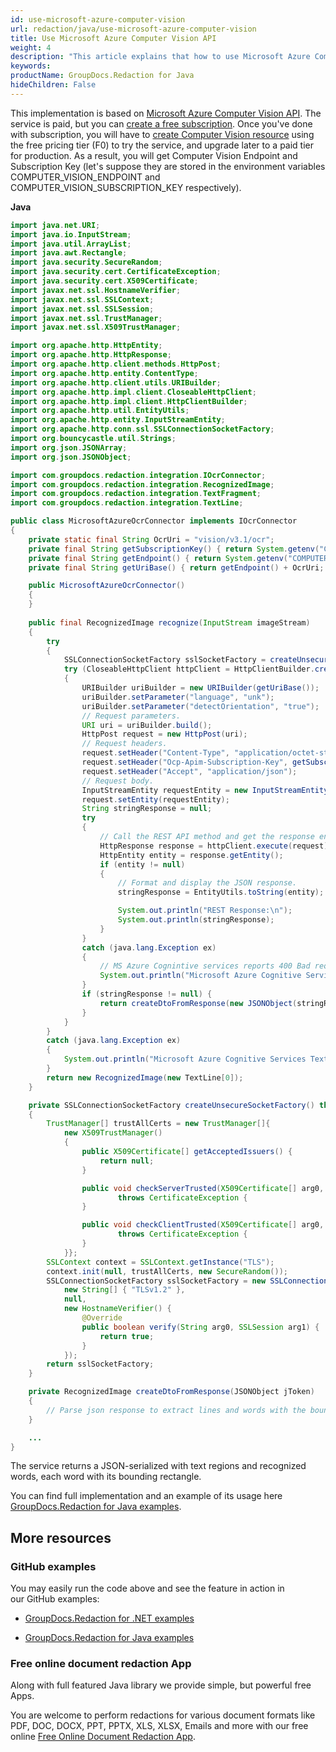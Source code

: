 ```yaml
---
id: use-microsoft-azure-computer-vision
url: redaction/java/use-microsoft-azure-computer-vision
title: Use Microsoft Azure Computer Vision API 
weight: 4
description: "This article explains that how to use Microsoft Azure Computer Vision API."
keywords: 
productName: GroupDocs.Redaction for Java
hideChildren: False
---
```


This implementation is based on [Microsoft Azure Computer Vision API](https://docs.microsoft.com/en-US/azure/cognitive-services/computer-vision/). The service is paid, but you can [create a free subscription](https://azure.microsoft.com/free/cognitive-services/). Once you've done with subscription, you will have to [create Computer Vision resource](https://portal.azure.com/#create/Microsoft.CognitiveServicesComputerVision) using the free pricing tier (F0) to try the service, and upgrade later to a paid tier for production. As a result, you will get Computer Vision Endpoint and Subscription Key (let's suppose they are stored in the environment variables COMPUTER_VISION_ENDPOINT and COMPUTER_VISION_SUBSCRIPTION_KEY respectively). 

**Java**

```java
import java.net.URI;
import java.io.InputStream;
import java.util.ArrayList;
import java.awt.Rectangle;
import java.security.SecureRandom;
import java.security.cert.CertificateException;
import java.security.cert.X509Certificate;
import javax.net.ssl.HostnameVerifier;
import javax.net.ssl.SSLContext;
import javax.net.ssl.SSLSession;
import javax.net.ssl.TrustManager;
import javax.net.ssl.X509TrustManager;

import org.apache.http.HttpEntity;
import org.apache.http.HttpResponse;
import org.apache.http.client.methods.HttpPost;
import org.apache.http.entity.ContentType;
import org.apache.http.client.utils.URIBuilder;
import org.apache.http.impl.client.CloseableHttpClient;
import org.apache.http.impl.client.HttpClientBuilder;
import org.apache.http.util.EntityUtils;
import org.apache.http.entity.InputStreamEntity;
import org.apache.http.conn.ssl.SSLConnectionSocketFactory;
import org.bouncycastle.util.Strings;
import org.json.JSONArray;
import org.json.JSONObject;

import com.groupdocs.redaction.integration.IOcrConnector;
import com.groupdocs.redaction.integration.RecognizedImage;
import com.groupdocs.redaction.integration.TextFragment;
import com.groupdocs.redaction.integration.TextLine;

public class MicrosoftAzureOcrConnector implements IOcrConnector
{
    private static final String OcrUri = "vision/v3.1/ocr";
    private final String getSubscriptionKey() { return System.getenv("COMPUTER_VISION_SUBSCRIPTION_KEY"); } 
    private final String getEndpoint() { return System.getenv("COMPUTER_VISION_ENDPOINT"); }
    private final String getUriBase() { return getEndpoint() + OcrUri; }

    public MicrosoftAzureOcrConnector()
    {
    }
    
    public final RecognizedImage recognize(InputStream imageStream)
    {
        try
        {
            SSLConnectionSocketFactory sslSocketFactory = createUnsecureSocketFactory();
            try (CloseableHttpClient httpClient = HttpClientBuilder.create().setSSLSocketFactory(sslSocketFactory).build())
            {
                URIBuilder uriBuilder = new URIBuilder(getUriBase());
                uriBuilder.setParameter("language", "unk");
                uriBuilder.setParameter("detectOrientation", "true");
                // Request parameters.
                URI uri = uriBuilder.build();
                HttpPost request = new HttpPost(uri);                 
                // Request headers.
                request.setHeader("Content-Type", "application/octet-stream");
                request.setHeader("Ocp-Apim-Subscription-Key", getSubscriptionKey());
                request.setHeader("Accept", "application/json");
                // Request body.              
                InputStreamEntity requestEntity = new InputStreamEntity(imageStream, ContentType.create("application/octet-stream"));
                request.setEntity(requestEntity);
                String stringResponse = null;
                try
                {
                    // Call the REST API method and get the response entity.
                    HttpResponse response = httpClient.execute(request);
                    HttpEntity entity = response.getEntity();
                    if (entity != null) 
                    {
                        // Format and display the JSON response.
                        stringResponse = EntityUtils.toString(entity);

                        System.out.println("REST Response:\n");
                        System.out.println(stringResponse);
                    }
                }
                catch (java.lang.Exception ex)
                {
                    // MS Azure Cognintive services reports 400 Bad requests and other exceptions on small pictures and pictures with no text
                    System.out.println("Microsoft Azure Cognitive Services consider this image as wrong: " + ex.toString());
                } 
                if (stringResponse != null) {
                    return createDtoFromResponse(new JSONObject(stringResponse));
                }
            }
        }
        catch (java.lang.Exception ex)
        {
            System.out.println("Microsoft Azure Cognitive Services Text Recognition failed: " + ex.toString());
        }
        return new RecognizedImage(new TextLine[0]);
    }

    private SSLConnectionSocketFactory createUnsecureSocketFactory() throws Exception
    {
        TrustManager[] trustAllCerts = new TrustManager[]{
            new X509TrustManager() 
            {
                public X509Certificate[] getAcceptedIssuers() {
                    return null;
                }

                public void checkServerTrusted(X509Certificate[] arg0, String arg1)
                        throws CertificateException {
                }

                public void checkClientTrusted(X509Certificate[] arg0, String arg1)
                        throws CertificateException {
                }
            }};
        SSLContext context = SSLContext.getInstance("TLS");
        context.init(null, trustAllCerts, new SecureRandom());            
        SSLConnectionSocketFactory sslSocketFactory = new SSLConnectionSocketFactory(context,          
            new String[] { "TLSv1.2" },                                            
            null, 
            new HostnameVerifier() {
                @Override
                public boolean verify(String arg0, SSLSession arg1) {
                    return true;
                }
            });
        return sslSocketFactory;
    }

    private RecognizedImage createDtoFromResponse(JSONObject jToken)
    {
        // Parse json response to extract lines and words with the bounding rectangles.
    }

    ...
}
```
The service returns a JSON-serialized with text regions and recognized words, each word with its bounding rectangle.

You can find full implementation and an example of its usage here [GroupDocs.Redaction for Java examples](https://github.com/groupdocs-redaction/GroupDocs.Redaction-for-Java).

## More resources

### GitHub examples

You may easily run the code above and see the feature in action in our GitHub examples:

*   [GroupDocs.Redaction for .NET examples](https://github.com/groupdocs-redaction/GroupDocs.Redaction-for-.NET)
    
*   [GroupDocs.Redaction for Java examples](https://github.com/groupdocs-redaction/GroupDocs.Redaction-for-Java)
    

### Free online document redaction App

Along with full featured Java library we provide simple, but powerful free Apps.

You are welcome to perform redactions for various document formats like PDF, DOC, DOCX, PPT, PPTX, XLS, XLSX, Emails and more with our free online [Free Online Document Redaction App](https://products.groupdocs.app/redaction).
